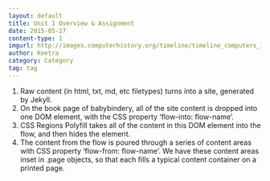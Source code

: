 ```yaml
---
layout: default
title: Unit 1 Overview & Assignment
date: 2015-05-27
content-type: 1
imgurl: http://images.computerhistory.org/timeline/timeline_computers_1971.4004.jpg
author: Keetra
category: Category
tag: tag
---
```


1. Raw content (in html, txt, md, etc filetypes) turns into a site, generated by Jekyll.
2. On the book page of babybindery, all of the site content is dropped into one DOM element, with the CSS property ‘flow-into: flow-name’.
3. CSS Regions Polyfill takes all of the content in this DOM element into the flow, and then hides the element.
4. The content from the flow is poured through a series of content areas with CSS property ‘flow-from: flow-name’. We have these content areas inset in .page objects, so that each fills a typical content container on a printed page.
